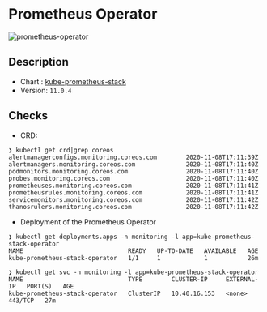 # Prometheus Operator

![prometheus-operator](../../img/prometheus-operator.png)

## Description

* Chart : [kube-prometheus-stack](https://artifacthub.io/packages/helm/prometheus-community/kube-prometheus-stack)
* Version: `11.0.4`

## Checks

* CRD:

```shell
❯ kubectl get crd|grep coreos
alertmanagerconfigs.monitoring.coreos.com        2020-11-08T17:11:39Z
alertmanagers.monitoring.coreos.com              2020-11-08T17:11:40Z
podmonitors.monitoring.coreos.com                2020-11-08T17:11:40Z
probes.monitoring.coreos.com                     2020-11-08T17:11:40Z
prometheuses.monitoring.coreos.com               2020-11-08T17:11:41Z
prometheusrules.monitoring.coreos.com            2020-11-08T17:11:41Z
servicemonitors.monitoring.coreos.com            2020-11-08T17:11:42Z
thanosrulers.monitoring.coreos.com               2020-11-08T17:11:42Z
```

* Deployment of the Prometheus Operator

```shell
❯ kubectl get deployments.apps -n monitoring -l app=kube-prometheus-stack-operator
NAME                             READY   UP-TO-DATE   AVAILABLE   AGE
kube-prometheus-stack-operator   1/1     1            1           26m

❯ kubectl get svc -n monitoring -l app=kube-prometheus-stack-operator
NAME                             TYPE        CLUSTER-IP     EXTERNAL-IP   PORT(S)   AGE
kube-prometheus-stack-operator   ClusterIP   10.40.16.153   <none>        443/TCP   27m
```

